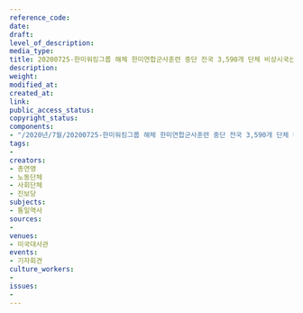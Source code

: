 ```yaml
---
reference_code: 
date: 
draft: 
level_of_description: 
media_type: 
title: 20200725-한미워킹그룹 해체 한미연합군사훈련 중단 전국 3,590개 단체 비상시국선언 발표 기자회견
description: 
weight: 
modified_at: 
created_at: 
link: 
public_access_status: 
copyright_status: 
components:
- "/2020년/7월/20200725-한미워킹그룹 해체 한미연합군사훈련 중단 전국 3,590개 단체 비상시국선언 발표 기자회견/WW1D4711.jpg"
tags:
- 
creators:
- 총연맹
- 노동단체
- 사회단체
- 진보당
subjects:
- 통일역사
sources:
- 
venues:
- 미국대사관
events:
- 기자회견
culture_workers:
- 
issues:
- 
---
```

